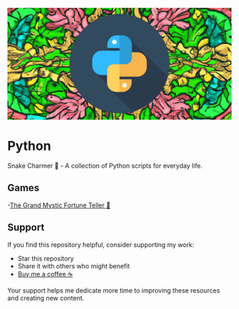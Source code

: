 ![](https://github.com/AnastasiosPapalias/Python/blob/main/pythonbannergit.png)

# Python

Snake Charmer 🐍 - A collection of Python scripts for everyday life.

## Games
 -[The Grand Mystic Fortune Teller 🔮](https://github.com/AnastasiosPapalias/Python/blob/main/fortuneteller.py)

## Support

If you find this repository helpful, consider supporting my work:

- Star this repository
- Share it with others who might benefit
- [Buy me a coffee ☕](https://buymeacoffee.com/tasospapalias)

Your support helps me dedicate more time to improving these resources and creating new content.
